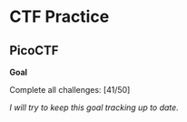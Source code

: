 # CTF Practice

## PicoCTF

**Goal**

Complete all challenges: [41/50]

*I will try to keep this goal tracking up to date.*
